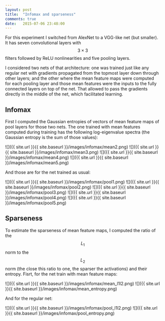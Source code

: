 ```yaml
---
layout: post
title:  "Infomax and sparseness"
comments: true
date:   2015-07-06 23:48:00
---
```


For this experiment I switched from AlexNet to a VGG-like net (but smaller). It has seven convolutional layers with $$ 3 \times 3 $$ filters followed by ReLU nonlinearities and five pooling layers.

I considered two nets of that architecture: one was trained just like any regular net with gradients propagated from the topmost layer down through other layers; and the other where the mean feature maps were computed for each pooling layer and those mean features were the inputs to the fully connected layers on top of the net. That allowed to pass the gradients directly in the middle of the net, which facilitated learning.

<!--more-->

## Infomax

First I computed the Gaussian entropies of vectors of mean feature maps of pool layers for those two nets. The one trained with mean features computed during training has the following log-eigenvalue spectra (the Gaussian entropy is the sum of those values):

![]({{ site.url }}{{ site.baseurl }}/images/infomax/mean2.png)
![]({{ site.url }}{{ site.baseurl }}/images/infomax/mean3.png)
![]({{ site.url }}{{ site.baseurl }}/images/infomax/mean4.png)
![]({{ site.url }}{{ site.baseurl }}/images/infomax/mean5.png)

And those are for the net trained as usual:

![]({{ site.url }}{{ site.baseurl }}/images/infomax/pool1.png)
![]({{ site.url }}{{ site.baseurl }}/images/infomax/pool2.png)
![]({{ site.url }}{{ site.baseurl }}/images/infomax/pool3.png)
![]({{ site.url }}{{ site.baseurl }}/images/infomax/pool4.png)
![]({{ site.url }}{{ site.baseurl }}/images/infomax/pool5.png)

## Sparseness

To estimate the sparseness of mean feature maps, I computed the ratio of the $$ L_1 $$ norm to the $$ L_2 $$ norm (the close this ratio to one, the sparser the activations) and their entropy. Fisrt, for the net train with mean feature maps:

![]({{ site.url }}{{ site.baseurl }}/images/infomax/mean_l1l2.png)
![]({{ site.url }}{{ site.baseurl }}/images/infomax/mean_entropy.png)

And for the regular net:

![]({{ site.url }}{{ site.baseurl }}/images/infomax/pool_l1l2.png)
![]({{ site.url }}{{ site.baseurl }}/images/infomax/pool_entropy.png)

